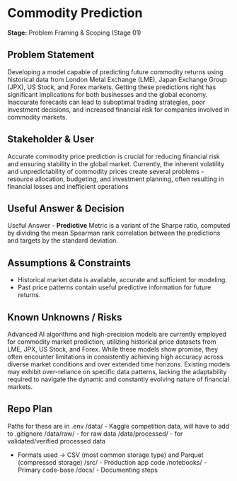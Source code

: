 # Commodity Prediction
**Stage:** Problem Framing & Scoping (Stage 01)

## Problem Statement
Developing a model capable of predicting future commodity returns using historical data from London Metal Exchange (LME), Japan Exchange Group (JPX), US Stock, and Forex markets. Getting these predictions right has significant implications for both businesses and the global economy. Inaccurate forecasts can lead to suboptimal trading strategies, poor investment decisions, and increased financial risk for companies involved in commodity markets.

## Stakeholder & User
Accurate commodity price prediction is crucial for reducing financial risk and ensuring stability in the global market. Currently, the inherent volatility and unpredictability of commodity prices create several problems - resource allocation, budgeting, and investment planning, often resulting in financial losses and inefficient operations

## Useful Answer & Decision
Useful Answer - **Predictive**
Metric is a variant of the Sharpe ratio, computed by dividing the mean Spearman rank correlation between the predictions and targets by the standard deviation.

## Assumptions & Constraints
 - Historical market data is available, accurate and sufficient for modeling.
 - Past price patterns contain useful predictive information for future returns.

## Known Unknowns / Risks
Advanced AI algorithms and high-precision models are currently employed for commodity market prediction, utilizing historical price datasets from LME, JPX, US Stock, and Forex. While these models show promise, they often encounter limitations in consistently achieving high accuracy across diverse market conditions and over extended time horizons. Existing models may exhibit over-reliance on specific data patterns, lacking the adaptability required to navigate the dynamic and constantly evolving nature of financial markets.

## Repo Plan
Paths for these are in .env
/data/ - Kaggle competition data, will have to add to .gitignore
/data/raw/ - for raw data
/data/processed/ - for validated/verified processed data
- Formats used -> CSV (most common storage type) and Parquet (compressed storage)
/src/ - Production app code
/notebooks/ - Primary code-base
/docs/ - Documenting steps
